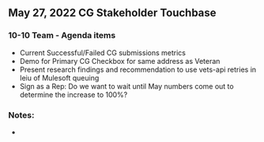## May 27, 2022 CG Stakeholder Touchbase

### 10-10 Team - Agenda items
- Current Successful/Failed CG submissions metrics
- Demo for Primary CG Checkbox for same address as Veteran
- Present research findings and recommendation to use vets-api retries in leiu of Mulesoft queuing
- Sign as a Rep: Do we want to wait until May numbers come out to determine the increase to 100%?

### Notes:
- 
